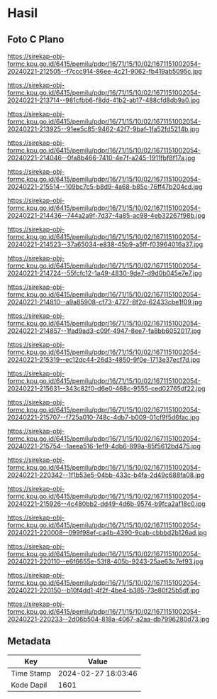 # Hasil

## Foto C Plano

https://sirekap-obj-formc.kpu.go.id/6415/pemilu/pdpr/16/71/15/10/02/1671151002054-20240221-212505--f7ccc914-86ee-4c21-9062-fb419ab5095c.jpg

https://sirekap-obj-formc.kpu.go.id/6415/pemilu/pdpr/16/71/15/10/02/1671151002054-20240221-213714--981cfbb6-f8dd-41b2-ab17-488cfd8db9a0.jpg

https://sirekap-obj-formc.kpu.go.id/6415/pemilu/pdpr/16/71/15/10/02/1671151002054-20240221-213925--91ee5c85-9462-42f7-9baf-1fa52fd5214b.jpg

https://sirekap-obj-formc.kpu.go.id/6415/pemilu/pdpr/16/71/15/10/02/1671151002054-20240221-214046--0fa8b466-7410-4e7f-a245-1911fbf8f17a.jpg

https://sirekap-obj-formc.kpu.go.id/6415/pemilu/pdpr/16/71/15/10/02/1671151002054-20240221-215514--109bc7c5-b8d9-4a68-b85c-76ff47b204cd.jpg

https://sirekap-obj-formc.kpu.go.id/6415/pemilu/pdpr/16/71/15/10/02/1671151002054-20240221-214436--744a2a9f-7d37-4a85-ac98-4eb32267f98b.jpg

https://sirekap-obj-formc.kpu.go.id/6415/pemilu/pdpr/16/71/15/10/02/1671151002054-20240221-214523--37a65034-e838-45b9-a5ff-f03964016a37.jpg

https://sirekap-obj-formc.kpu.go.id/6415/pemilu/pdpr/16/71/15/10/02/1671151002054-20240221-214724--55fcfc12-1a49-4830-9de7-d9d0b045e7e7.jpg

https://sirekap-obj-formc.kpu.go.id/6415/pemilu/pdpr/16/71/15/10/02/1671151002054-20240221-214810--a9a85908-cf73-4727-8f2d-62433cbe1f09.jpg

https://sirekap-obj-formc.kpu.go.id/6415/pemilu/pdpr/16/71/15/10/02/1671151002054-20240221-214857--1fad9ad3-c09f-4947-8ee7-fa8bb6052017.jpg

https://sirekap-obj-formc.kpu.go.id/6415/pemilu/pdpr/16/71/15/10/02/1671151002054-20240221-215319--ec12dc44-26d3-4850-9f0e-1713e37ecf7d.jpg

https://sirekap-obj-formc.kpu.go.id/6415/pemilu/pdpr/16/71/15/10/02/1671151002054-20240221-215631--343c82f0-d6e0-468c-9555-ced02765df22.jpg

https://sirekap-obj-formc.kpu.go.id/6415/pemilu/pdpr/16/71/15/10/02/1671151002054-20240221-215707--f725a010-748c-4db7-b009-01cf9f5d6fac.jpg

https://sirekap-obj-formc.kpu.go.id/6415/pemilu/pdpr/16/71/15/10/02/1671151002054-20240221-215754--1aeea516-1ef9-4db6-899a-85f5612bd475.jpg

https://sirekap-obj-formc.kpu.go.id/6415/pemilu/pdpr/16/71/15/10/02/1671151002054-20240221-220342--1f1b53e5-04bb-433c-b4fa-2d49c688fa08.jpg

https://sirekap-obj-formc.kpu.go.id/6415/pemilu/pdpr/16/71/15/10/02/1671151002054-20240221-215926--4c480bb2-dd49-4d6b-9574-b9fca2af18c0.jpg

https://sirekap-obj-formc.kpu.go.id/6415/pemilu/pdpr/16/71/15/10/02/1671151002054-20240221-220008--099f98ef-ca4b-4390-9cab-cbbbd2b126ad.jpg

https://sirekap-obj-formc.kpu.go.id/6415/pemilu/pdpr/16/71/15/10/02/1671151002054-20240221-220110--e6f6655e-53f8-405b-9243-25ae63c7ef93.jpg

https://sirekap-obj-formc.kpu.go.id/6415/pemilu/pdpr/16/71/15/10/02/1671151002054-20240221-220150--b10f4dd1-4f2f-4be4-b385-73e80f25b5df.jpg

https://sirekap-obj-formc.kpu.go.id/6415/pemilu/pdpr/16/71/15/10/02/1671151002054-20240221-220233--2d06b504-818a-4067-a2aa-db7996280d73.jpg


## Metadata

| Key        | Value               |
| ---------- | ------------------- |
| Time Stamp | 2024-02-27 18:03:46 |
| Kode Dapil | 1601                |



